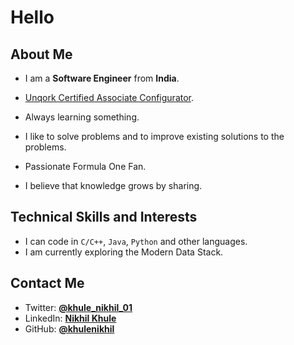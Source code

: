 # Hello

## About Me

* I am a **Software Engineer** from **India**.
* [Unqork Certified Associate Configurator].
* Always learning something.
* I like to solve problems and to improve existing solutions to the problems.
* Passionate Formula One Fan.
* I believe that knowledge grows by sharing.

    [Unqork Certified Associate Configurator]: <https://www.unqork.com/>

## Technical Skills and Interests

* I can code in `C/C++`, `Java`, `Python` and other languages.
* I am currently exploring the Modern Data Stack.

## Contact Me

* Twitter: [**@khule_nikhil_01**](https://twitter.com/khule_nikhil_01)
* LinkedIn: [**Nikhil Khule**](https://linkedin.com/in/nikhilkhule)
* GitHub: [**@khulenikhil**](https://github.com/khulenikhil)
